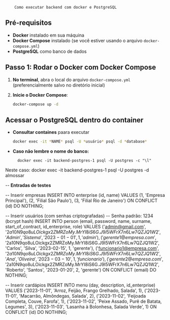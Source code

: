         Como executar backend com docker e PostgreSQL

## Pré-requisitos

- **Docker** instalado em sua máquina
- **Docker Compose** instalado (se você estiver usando o arquivo `docker-compose.yml`)
- **PostgreSQL** como banco de dados

## Passo 1: Rodar o Docker com Docker Compose

1. **No terminal**, abra o local do arquivo `docker-compose.yml` (preferencialmente salvo no diretório inicial)

2. **Inicie o Docker Compose**:

   ```sh
   docker-compose up -d
   
## Acessar o PostgreSQL dentro do container

- **Consultar containes** paara executar
    ```sh
    docker exec -it *NAME* psql -U *usuário* psql -d *database*
  
- **Caso não lembre o nome do banco:**
  ```
    docker exec -it backend-postgres-1 psql -U postgres -c "\l"

Neste caso: docker exec -it backend-postgres-1 psql -U postgres -d almossar
    

-- **Entradas de testes**

-- Inserir empresas
INSERT INTO enterprise (id, name) VALUES 
(1, 'Empresa Principal'),
(2, 'Filial São Paulo'),
(3, 'Filial Rio de Janeiro')
ON CONFLICT (id) DO NOTHING;

-- Inserir usuários (com senhas criptografadas)
-- Senha padrão: 1234 (bcrypt hash)
INSERT INTO person (email, password, name, surname, start_of_contract, id_enterprise, role) VALUES
('admin@gmail.com', '$2a$10$N9qo8uLOickgx2ZMRZoMy.MrYI8iS6G.J9I5WFrX7n6Lw7QZJQ1W2', 'Admin', 'Sistema', '2023-01-01', 1, 'admin'),
('gerente1@empresa.com', '$2a$10$N9qo8uLOickgx2ZMRZoMy.MrYI8iS6G.J9I5WFrX7n6Lw7QZJQ1W2', 'Carlos', 'Silva', '2023-02-15', 1, 'gerente'),
('funcionario1@empresa.com', '$2a$10$N9qo8uLOickgx2ZMRZoMy.MrYI8iS6G.J9I5WFrX7n6Lw7QZJQ1W2', 'Ana', 'Oliveira', '2023-03-10', 1, 'funcionario'),
('gerente2@empresa.com', '$2a$10$N9qo8uLOickgx2ZMRZoMy.MrYI8iS6G.J9I5WFrX7n6Lw7QZJQ1W2', 'Roberto', 'Santos', '2023-01-20', 2, 'gerente')
ON CONFLICT (email) DO NOTHING;

-- Inserir cardápios
INSERT INTO menu (day, description, id_enterprise) VALUES
('2023-11-01', 'Arroz, Feijão, Frango Grelhado, Salada', 1),
('2023-11-01', 'Macarrão, Almôndegas, Salada', 2),
('2023-11-02', 'Feijoada Completa, Couve, Farofa', 1),
('2023-11-02', 'Peixe Assado, Purê de Batata, Legumes', 3),
('2023-11-03', 'Lasanha à Bolonhesa, Salada Verde', 1)
ON CONFLICT (id) DO NOTHING;
